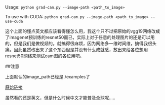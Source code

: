 Usage: `python grad-cam.py --image-path <path_to_image>`

To use with CUDA:
`python grad-cam.py --image-path <path_to_image> --use-cuda`


这个上面的懂点英文都应该看得懂怎么用，我这个只不过把原始的vgg19网络改成了imagenet预训练的resnet50而已，实际上对于任意的处理图片的还是可以用的，但是我们是做视频的，就搞得很麻烦，因为网络多一维时间维，搞得我很头痛。因此虽然改出来了这个东西但是并没有什么成就感，放出来给各位想用resnet50网络来测试cam图的各位用吧。


##注意

上面默认的image_path已经是./examples了


[原始链接](https://github.com/jacobgil/pytorch-grad-cam)


虽然看的还是英文，但是什么时候中文才能普及全球呢.....
